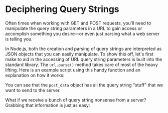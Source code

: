 # Deciphering Query Strings

Often times when working with GET and POST requests, you'll need to manipulate the query string parameters in a URL to gain access or accomplish something you desire&mdash;or even just parsing what a web server is telling you.

In Node.js, both the creation and parsing of query strings are interpreted as JSON objects that you can easily manipulate. To show this off, let's first make  to aid in the accessing of URL query string parameters is built into the standard library. The `url.parse()` method takes care of most of the heavy lifting.  Here is an example script using this handy function and an explanation on how it works:

<script src='http://snippets.c9.io/github.com/c9/nodemanual.org-examples/nodejs_dev_guide/http_query_strings/querystring.example.1.js?linestart=3&lineend=0&showlines=false&skipc9=true' defer='defer'></script> 

You can see that the `post_data` object has all the query string "stuff" that we want to send to the server.

What if we receive a bunch of query string nonsense from a server? Grabbing that information is just as easy:

<script src='http://snippets.c9.io/github.com/c9/nodemanual.org-examples/nodejs_dev_guide/http_query_strings/querystring.example.2.js?linestart=3&lineend=0&showlines=false' defer='defer'></script> 